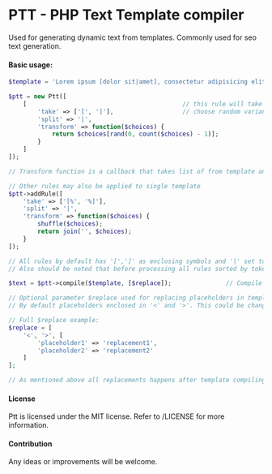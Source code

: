 # PTT - PHP Text Template compiler

Used for generating dynamic text from templates. Commonly used for seo text generation.

#### Basic usage:

```php
$template = 'Lorem ipsum [dolor sit|amet], consectetur adipisicing elit. Aliquid [aut et|expedita|fuga [fugiat|ipsum molestias] neque nesciunt] placeat quasi, quisquam repellat tempora totam. Amet blanditiis [corporis|esse|odio] soluta.';

$ptt = new Ptt([
	[                                           // this rule will take everything inside [], split it by | and
		'take' => ['[', ']'],                   // choose random variant
		'split' => '|',
		'transform' => function($choices) {
			return $choices[rand(0, count($choices) - 1)];
		}
	]
]);

// Transform function is a callback that takes list of from template and returns selected choice (string).

// Other rules may also be applied to single template
$ptt->addRule([
	'take' => ['[%', '%]'],
	'split' => '|',
	'transform' => function($choices) {
		shuffle($choices);
		return join('', $choices);
	}
]);

// All rules by default has '[',']' as enclosing symbols and '|' set to splitting.
// Also should be noted that before processing all rules sorted by token length so if you have same symbols in your tokens they working correctly. 

$text = $ptt->compile($template, [$replace]);               // Compile template using this rules

// Optional parameter $replace used for replacing placeholders in template after compiling it.
// By default placeholders enclosed in '<' and '>'. This could be changed with two first params in $replace.

// Full $replace example:
$replace = [
	'<', '>', [
		'placeholder1' => 'replacement1',
		'placeholder2' => 'replacement2'
	]
];

// As mentioned above all replacements happens after template compiling, so enclosing symbols should differ from that used in compile rules.
```

#### License

Ptt is licensed under the MIT license. Refer to /LICENSE for more information.

#### Contribution

Any ideas or improvements will be welcome.
